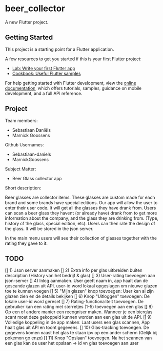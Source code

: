 # beer_collector

A new Flutter project.

## Getting Started

This project is a starting point for a Flutter application.

A few resources to get you started if this is your first Flutter project:

- [Lab: Write your first Flutter app](https://docs.flutter.dev/get-started/codelab)
- [Cookbook: Useful Flutter samples](https://docs.flutter.dev/cookbook)

For help getting started with Flutter development, view the
[online documentation](https://docs.flutter.dev/), which offers tutorials,
samples, guidance on mobile development, and a full API reference.

## Project
Team members:
- Sebastiaan Daniëls
- Marnick Goossens

Github Usernames:
- Sebastiaan-daniels
- MarnickGoossens

Subject Matter:
- Beer Glass collector app

Short description:

Beer glasses are collector items. These glasses are custom
made for each brand and some brands have special editions. Our
app will allow the user to enter their user code. It will get all the
glasses they have drank from. Users can scan a beer glass they
havent (or already have) drank from to get more information about
the company, and the glass they are drinking from. (Type, history
of the glass, special edition, etc). Users can then rate the design of
the glass. It will be stored in the json server.

In the main menu users will see their collection of glasses
together with the rating they gave to it.

## TODO

[] 1) Json server aanmaken
[] 2) Extra info per glas uitbreiden buiten description (History van het bedrijf & glas)
[] 3) User-rating toevoegen aan json-server
[] 4) Inlog aanmaken. User geeft naam in, app haalt dan de gescande glazen uit API. user-id word lokaal opgeslagen om nieuwe glazen toe te kunnen voegen
[] 5) "Mijn glazen" knop toevoegen: User kan al zijn glazen zien en de details bekijken
[] 6) Knop "Uitloggen" toevoegen: De lokale user-id word gereset
[] 7) Rating-functionaliteit toevoegen. De gebruiker kan een rating met sterretjes (1-5) toevoegen aan een glas
[] 8) Op een of andere manier een recogniser maken. Wanneer je een bierglas scant moet deze gekoppeld kunnen worden aan een glas uit de API.
[] 9) Volledige koppeling in de app maken: Laat users een glas scannen, App haalt glas uit API en toont gegevens.
[] 10) Glas-tracking toevoegen. De gegevens komen naast het glas te staan ipv op een ander scherm (Gelijk bij pokemon go enzo)
[] 11) Knop "Opslaan" toevoegen. Na het scannen van een glas kan de user het opslaan -> id vn glas toevoegen aan user